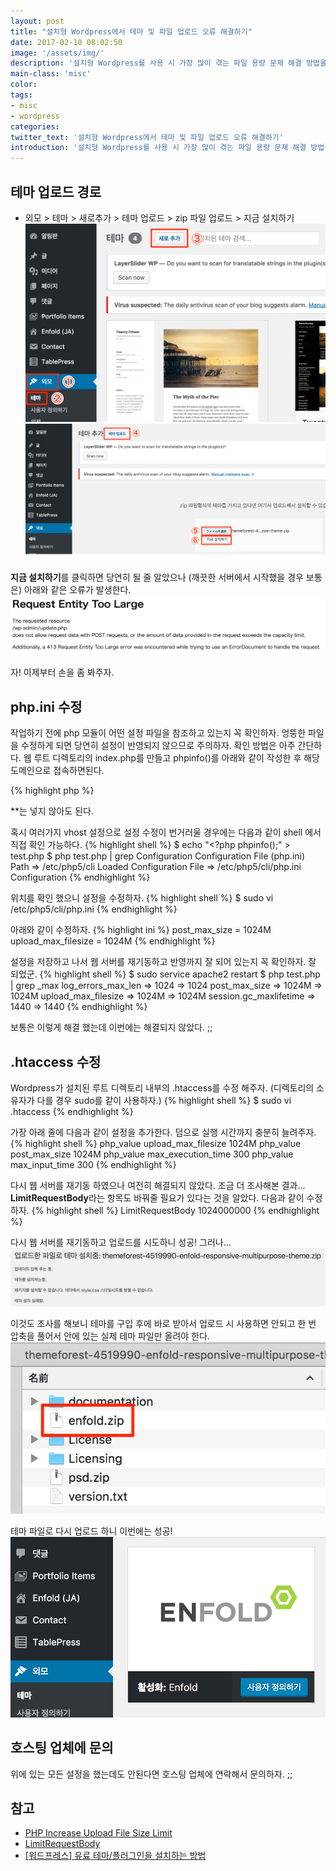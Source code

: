 ```yaml
---
layout: post
title: "설치형 Wordpress에서 테마 및 파일 업로드 오류 해결하기"
date: 2017-02-10 08:02:50
image: '/assets/img/'
description: '설치형 Wordpress를 사용 시 가장 많이 겪는 파일 용량 문제 해결 방법을 알아보자.'
main-class: 'misc'
color:
tags:
- misc
- wordpress
categories:
twitter_text: '설치형 Wordpress에서 테마 및 파일 업로드 오류 해결하기'
introduction: '설치형 Wordpress를 사용 시 가장 많이 겪는 파일 용량 문제 해결 방법을 알아보자.'
---
```


## 테마 업로드 경로
- 외모 > 테마 > 새로추가 > 테마 업로드 > zip 파일 업로드 > 지금 설치하기
![Install Theme](/assets/img/wordpress에서-테마-및-파일-업로드-오류-해결하기/install-theme-1.png)
![Install Theme](/assets/img/wordpress에서-테마-및-파일-업로드-오류-해결하기/install-theme-2.png)

**지금 설치하기**를 클릭하면 당연히 될 줄 알았으나 (깨끗한 서버에서 시작했을 경우 보통은) 아래와 같은 오류가 발생한다.
![Install Theme Error](/assets/img/wordpress에서-테마-및-파일-업로드-오류-해결하기/install-theme-error-1.png)

자! 이제부터 손을 좀 봐주자.

## php.ini 수정
작업하기 전에 php 모듈이 어떤 설정 파일을 참조하고 있는지 꼭 확인하자.
엉뚱한 파일을 수정하게 되면 당연히 설정이 반영되지 않으므로 주의하자.
확인 방법은 아주 간단하다. 웹 루트 디렉토리의 index.php를 만들고 phpinfo()를 아래와 같이 작성한 후 해당 도메인으로 접속하면된다.

{% highlight php %}
<?php
phpinfo();
{% endhighlight %}

참고로 코드 전체가 php로만 작성될 경우 마지막에 **?>**는 넣지 않아도 된다.
혹시 여러가지 vhost 설정으로 설정 수정이 번거러울 경우에는 다음과 같이 shell 에서 직접 확인 가능하다.
{% highlight shell %}
$ echo "<?php phpinfo();" > test.php
$ php test.php | grep Configuration
Configuration File (php.ini) Path => /etc/php5/cli
Loaded Configuration File => /etc/php5/cli/php.ini
Configuration
{% endhighlight %}

위치를 확인 했으니 설정을 수정하자.
{% highlight shell %}
$ sudo vi /etc/php5/cli/php.ini
{% endhighlight %}

아래와 같이 수정하자.
{% highlight ini %}
post_max_size = 1024M
upload_max_filesize = 1024M
{% endhighlight %}

설정을 저장하고 나서 웹 서버를 재기동하고 반영까지 잘 되어 있는지 꼭 확인하자.
잘 되었군.
{% highlight shell %}
$ sudo service apache2 restart
$ php test.php | grep _max
log_errors_max_len => 1024 => 1024
post_max_size => 1024M => 1024M
upload_max_filesize => 1024M => 1024M
session.gc_maxlifetime => 1440 => 1440
{% endhighlight %}

보통은 이렇게 해결 했는데 이번에는 해결되지 않았다. ;;

## .htaccess 수정
Wordpress가 설치된 루트 디렉토리 내부의 .htaccess를 수정 해주자. (디렉토리의 소유자가 다를 경우 sudo를 같이 사용하자.)
{% highlight shell %}
$ sudo vi .htaccess
{% endhighlight %}

가장 아래 줄에 다음과 같이 설정을 추가한다. 덤으로 실행 시간까지 충분히 늘려주자.
{% highlight shell %}
php_value upload_max_filesize 1024M
php_value post_max_size 1024M
php_value max_execution_time 300
php_value max_input_time 300
{% endhighlight %}

다시 웹 서버를 재기동 하였으나 여전히 해결되지 않았다. 조금 더 조사해본 결과...
**LimitRequestBody**라는 항목도 바꿔줄 필요가 있다는 것을 알았다.
다음과 같이 수정하자.
{% highlight shell %}
LimitRequestBody 1024000000
{% endhighlight %}

다시 웹 서버를 재기동하고 업로드를 시도하니 성공! 그러나...
![Install Theme Error](/assets/img/wordpress에서-테마-및-파일-업로드-오류-해결하기/install-theme-error-2.png)

이것도 조사를 해보니 테마를 구입 후에 바로 받아서 업로드 시 사용하면 안되고 한 번 압축을 풀어서 안에 있는 실제 테마 파일만 올려야 한다.
![Theme File](/assets/img/wordpress에서-테마-및-파일-업로드-오류-해결하기/theme-file.png)

테마 파일로 다시 업로드 하니 이번에는 성공!
![Install Theme Success](/assets/img/wordpress에서-테마-및-파일-업로드-오류-해결하기/install-theme-success.png)


## 호스팅 업체에 문의
위에 있는 모든 설정을 했는데도 안된다면 호스팅 업체에 연락해서 문의하자. ;;

## 참고
- [PHP Increase Upload File Size Limit](https://www.cyberciti.biz/faq/linux-unix-apache-increase-php-upload-limit/)
- [LimitRequestBody](https://www.cyberciti.biz/faq/apache-limiting-upload-size/)
- [[워드프레스] 유료 테마/플러그인을 설치하는 방법](http://www.thewordcracker.com/basic/how-to-install-premium-wordpress-themes-and-plugins/)